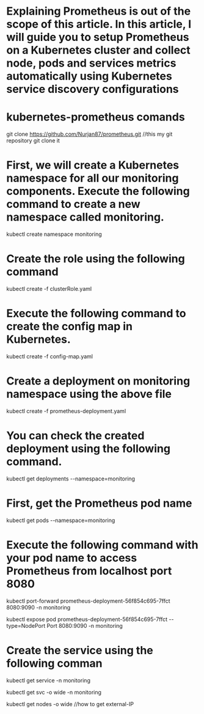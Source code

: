 # Explaining Prometheus is out of the scope of this article. In this article, I will guide you to setup Prometheus on a Kubernetes cluster and collect node, pods and services metrics automatically using Kubernetes service discovery configurations

# kubernetes-prometheus comands 
git clone https://github.com/Nurjan87/prometheus.git     //this my git repository git clone it

# First, we will create a Kubernetes namespace for all our monitoring components. Execute the following command to create a new namespace called monitoring.

kubectl create namespace monitoring  

# Create the role using the following command

kubectl create -f clusterRole.yaml 

# Execute the following command to create the config map in Kubernetes.

kubectl create -f config-map.yaml

# Create a deployment on monitoring namespace using the above file

kubectl create  -f prometheus-deployment.yaml 

# You can check the created deployment using the following command.

kubectl get deployments --namespace=monitoring

# First, get the Prometheus pod name

kubectl get pods --namespace=monitoring

# Execute the following command with your pod name to access Prometheus from localhost port 8080

kubectl port-forward prometheus-deployment-56f854c695-7ffct 8080:9090 -n monitoring

kubectl expose pod prometheus-deployment-56f854c695-7ffct --type=NodePort Port 8080:9090 -n monitoring

# Create the service using the following comman

kubectl get service -n monitoring

kubectl get svc -o wide -n monitoring

 kubectl get nodes  -o wide     //how to get external-IP

 

